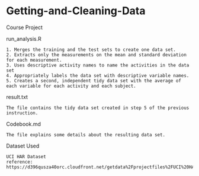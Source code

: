 # Getting-and-Cleaning-Data


Course Project


run_analysis.R

	1. Merges the training and the test sets to create one data set.
	2. Extracts only the measurements on the mean and standard deviation for each measurement. 
	3. Uses descriptive activity names to name the activities in the data set
	4. Appropriately labels the data set with descriptive variable names. 
	5. Creates a second, independent tidy data set with the average of each variable for each activity and each subject.


result.txt

	The file contains the tidy data set created in step 5 of the previous instruction.


Codebook.md

	The file explains some details about the resulting data set.



Dataset Used

	UCI HAR Dataset
	reference: https://d396qusza40orc.cloudfront.net/getdata%2Fprojectfiles%2FUCI%20HAR%20Dataset.zip 

